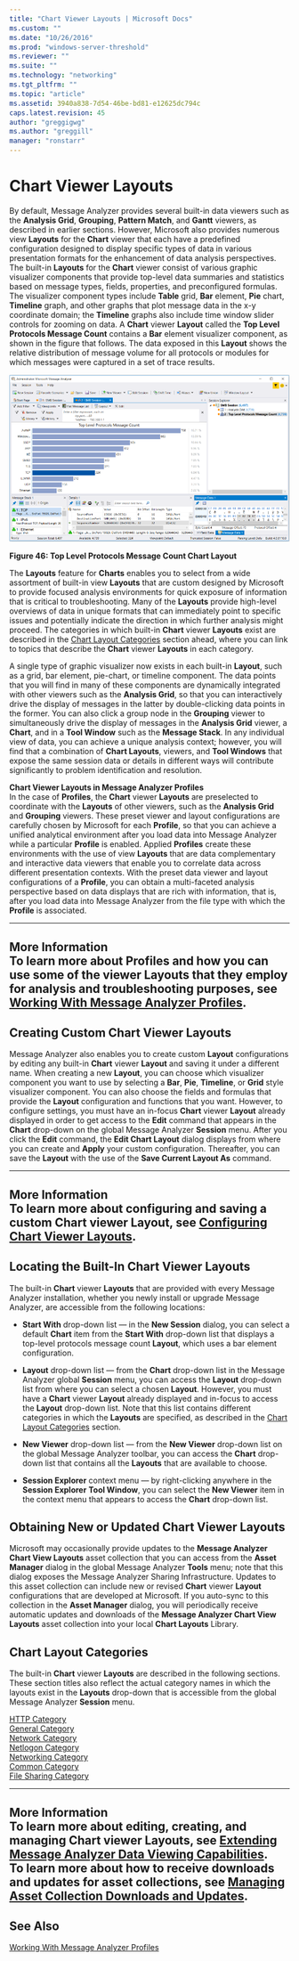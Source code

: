 ```yaml
---
title: "Chart Viewer Layouts | Microsoft Docs"
ms.custom: ""
ms.date: "10/26/2016"
ms.prod: "windows-server-threshold"
ms.reviewer: ""
ms.suite: ""
ms.technology: "networking"
ms.tgt_pltfrm: ""
ms.topic: "article"
ms.assetid: 3940a838-7d54-46be-bd81-e12625dc794c
caps.latest.revision: 45
author: "greggigwg"
ms.author: "greggill"
manager: "ronstarr"
---
```

# Chart Viewer Layouts
By default, Message Analyzer provides several built-in data viewers such as the **Analysis Grid**, **Grouping**,  **Pattern Match**, and **Gantt** viewers, as described in earlier sections. However, Microsoft also provides numerous view **Layouts** for the **Chart** viewer  that each have a predefined configuration designed to display specific types of data in various presentation formats for the enhancement of data analysis perspectives. The built-in **Layouts** for the **Chart** viewer consist of various graphic visualizer components that provide top-level data summaries and statistics based on message types, fields, properties, and preconfigured formulas. The visualizer component types include **Table** grid, **Bar** element, **Pie** chart, **Timeline** graph, and other graphs that plot message data in the x-y coordinate domain; the **Timeline** graphs also include time window slider controls for zooming on data. A **Chart** viewer **Layout** called the **Top Level Protocols Message Count** contains a **Bar** element visualizer component, as shown in the figure that follows. The data exposed in this **Layout** shows the relative distribution of message volume for all protocols or modules for which messages were captured in a set of trace results.  
  
 ![Top Level Protocols Message Count Chart Layout](media/fig46-top-level-protocols-message-count-chart-layout.png "Fig46-Top Level Protocols Message Count Chart Layout")  
  
 **Figure 46: Top Level Protocols Message Count Chart Layout**  
  
 The **Layouts** feature for **Charts** enables you to select from a wide assortment of built-in view **Layouts** that are custom designed by Microsoft to provide focused analysis environments for quick exposure of  information that is critical to troubleshooting. Many of the **Layouts** provide high-level overviews of data in unique formats that can immediately point to specific issues and potentially indicate the direction in which further analysis  might proceed. The categories in which built-in **Chart** viewer **Layouts** exist are described in the [Chart Layout Categories](chart-viewer-layouts.md#BKMK_ChartCategories) section ahead, where you can link to topics that describe the **Chart** viewer **Layouts** in each category.  
  
 A single type of graphic visualizer  now exists in each built-in **Layout**, such as  a grid, bar element, pie-chart, or timeline component. The data points that you will find in many of these components are dynamically integrated with other viewers such as the **Analysis Grid**, so that you can interactively drive the display of messages in the latter by double-clicking data points in the former. You can  also click a group node in the **Grouping** viewer to simultaneously drive the display of messages in the **Analysis Grid** viewer, a **Chart**, and in a **Tool Window** such as the **Message Stack**. In any individual view of data, you  can achieve a unique analysis context; however, you will find that a combination of **Chart Layouts**, viewers, and **Tool Windows** that expose the same session data or details in different ways will contribute significantly to problem identification and resolution.  
  
 **Chart Viewer Layouts in Message Analyzer Profiles**   
In the case of **Profiles**, the **Chart** viewer **Layouts** are preselected to coordinate with the **Layouts** of other viewers, such as the **Analysis Grid** and **Grouping** viewers. These preset viewer and layout configurations are carefully chosen by Microsoft for each **Profile**,  so that you can achieve a unified analytical environment after you load data into Message Analyzer while a particular **Profile** is enabled. Applied **Profiles** create these environments with   the use of view **Layouts** that are data complementary  and interactive data viewers that  enable you to correlate data across different presentation contexts. With  the preset data viewer and layout configurations of a **Profile**, you can obtain  a multi-faceted   analysis perspective based on data displays that are    rich with information, that is, after you load data into Message Analyzer from the file type with which the **Profile** is associated.  
  
---  
  
 **More Information**   
 **To learn more** about **Profiles** and how you can use some of the viewer **Layouts** that they employ  for analysis and troubleshooting purposes, see  [Working With Message Analyzer Profiles](working-with-message-analyzer-profiles.md).  
---  
  
## Creating Custom Chart Viewer Layouts  
 Message Analyzer also enables you to create custom **Layout** configurations by editing any built-in **Chart** viewer **Layout** and saving it under a different name. When creating a new **Layout**, you can choose which visualizer component you want to use by selecting a **Bar**, **Pie**, **Timeline**, or **Grid** style visualizer component. You can also choose the fields and formulas that provide the **Layout** configuration and functions that you want. However, to configure settings, you must have an in-focus **Chart** viewer **Layout** already displayed in order to get access to the **Edit** command that appears in the **Chart** drop-down on the global Message Analyzer **Session** menu.  After you  click the **Edit** command, the **Edit Chart Layout** dialog displays from where you can create and **Apply** your custom configuration. Thereafter, you can save the **Layout** with the use of the **Save Current Layout As** command.  
  
---  
  
 **More Information**   
 **To learn more** about configuring and saving a custom **Chart** viewer **Layout**, see [Configuring Chart Viewer Layouts](configuring-chart-viewer-layouts.md).  
---  
  
<a name="BKMK_LocatePredefinedCharts"></a>   
## Locating the Built-In Chart Viewer Layouts  
 The built-in **Chart** viewer **Layouts** that are provided with every Message Analyzer installation, whether you newly install or upgrade Message Analyzer, are accessible from the following locations:  
  
-   **Start With** drop-down list — in the **New Session** dialog, you can select a default **Chart** item  from the **Start With** drop-down list that displays a top-level protocols message count **Layout**, which uses a bar element configuration.  
  
-   **Layout** drop-down list — from the **Chart** drop-down list in the Message Analyzer global **Session** menu, you  can access the **Layout** drop-down list from where you can select a chosen **Layout**. However, you must have a **Chart** viewer **Layout** already displayed and in-focus to access the **Layout** drop-down list. Note that this list contains different categories in which the **Layouts** are specified, as described in the [Chart Layout Categories](chart-viewer-layouts.md#BKMK_ChartCategories) section.  
  
-   **New Viewer** drop-down list — from the **New Viewer** drop-down list on the global Message Analyzer toolbar, you can access the **Chart** drop-down list that contains all the **Layouts** that are available to choose.  
  
-   **Session Explorer** context menu — by right-clicking anywhere in the **Session Explorer** **Tool Window**, you can select the **New Viewer** item in the context menu that appears to access the **Chart** drop-down list.  
  
## Obtaining New or Updated Chart Viewer Layouts  
 Microsoft may occasionally provide updates to the  **Message Analyzer Chart View Layouts** asset collection that you can access from the **Asset Manager** dialog in the global Message Analyzer **Tools** menu; note that this dialog exposes the Message Analyzer Sharing Infrastructure. Updates to this asset collection can include new or revised **Chart** viewer **Layout** configurations that are developed at Microsoft. If you auto-sync to this collection in the **Asset Manager** dialog, you will periodically receive automatic updates and downloads of the **Message Analyzer Chart View Layouts** asset collection into  your local **Chart Layouts** Library.  
  
<a name="BKMK_ChartCategories"></a>   
## Chart Layout Categories  
 The built-in **Chart** viewer **Layouts** are described in the following sections. These section titles also reflect the actual category names in which the layouts exist in the **Layouts** drop-down  that is accessible from the global  Message Analyzer **Session** menu.  
  
 [HTTP Category](http-category.md)   
 [General Category](general-category.md)   
 [Network Category](network-category.md)   
 [Netlogon Category](netlogon-category.md)   
 [Networking Category](networking-category.md)   
 [Common Category](common-category.md)   
 [File Sharing Category](file-sharing-category.md)  
  
---  
  
 **More Information**   
 **To learn more** about editing, creating, and managing **Chart** viewer **Layouts**, see [Extending Message Analyzer Data Viewing Capabilities](extending-message-analyzer-data-viewing-capabilities.md).   
**To learn more** about how to receive downloads and updates for asset collections, see [Managing Asset Collection Downloads and Updates](managing-asset-collection-downloads-and-updates.md).  
---  
  
## See Also  
 [Working With Message Analyzer Profiles](working-with-message-analyzer-profiles.md)